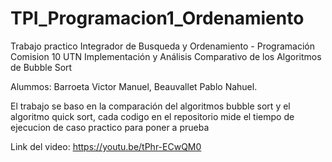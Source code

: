 # TPI_Programacion1_Ordenamiento
Trabajo practico Integrador de Busqueda y Ordenamiento - Programación Comision 10 UTN
Implementación y Análisis Comparativo de los Algoritmos de Bubble Sort 

Alummos: Barroeta Victor Manuel, Beauvallet Pablo Nahuel.

El trabajo se baso en la comparación del algoritmos bubble sort y el algoritmo quick sort, cada codigo en el repositorio mide el tiempo de ejecucion de caso practico para poner a prueba

Link del video: https://youtu.be/tPhr-ECwQM0
